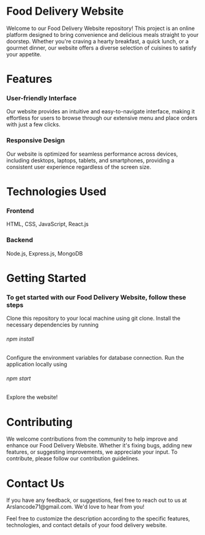 <h1>Food Delivery Website</h1>
Welcome to our Food Delivery Website repository! This project is an online platform designed to bring convenience and delicious meals straight to your doorstep. Whether you're craving a hearty breakfast, a quick lunch, or a gourmet dinner, our website offers a diverse selection of cuisines to satisfy your appetite.

<h1>Features</h1>
<h3>User-friendly Interface</h3> Our website provides an intuitive and easy-to-navigate interface, making it effortless for users to browse through our extensive menu and place orders with just a few clicks.
<h3>Responsive Design</h3> Our website is optimized for seamless performance across devices, including desktops, laptops, tablets, and smartphones, providing a consistent user experience regardless of the screen size.
<h1>Technologies Used</h1>
<h3>Frontend</h3> HTML, CSS, JavaScript, React.js
<h3>Backend</h3> Node.js, Express.js, MongoDB
<h1>Getting Started</h1>
<h3>To get started with our Food Delivery Website, follow these steps</h3>

Clone this repository to your local machine using git clone.
Install the necessary dependencies by running <h6>npm install</h6>
Configure the environment variables for  database connection.
Run the application locally using <h6>npm start</h6>
Explore the website!
<h1>Contributing</h1>
We welcome contributions from the community to help improve and enhance our Food Delivery Website. Whether it's fixing bugs, adding new features, or suggesting improvements, we appreciate your input. To contribute, please follow our contribution guidelines.

<h1>Contact Us</h1>
If you have any  feedback, or suggestions, feel free to reach out to us at Arslancode71@gmail.com. We'd love to hear from you!

Feel free to customize the description according to the specific features, technologies, and contact details of your food delivery website.
